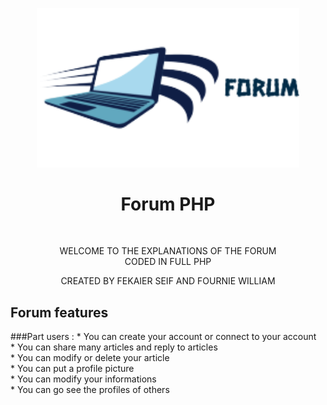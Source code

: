 <p align="center">
  <img src="assets/img/logo.png" width="420" title="hover text">
  <h1 align="center">Forum PHP</h1>
</p>
<br>
<p align="center">
    WELCOME TO THE EXPLANATIONS OF THE FORUM<br>
    CODED IN FULL PHP<br>
    <p align="center" color="#4D3CA6">CREATED BY FEKAIER SEIF AND FOURNIE WILLIAM</p>
</p>
<p align="left">
    <h2>Forum features</h2>
</p>
<p align="left">
 ###Part users :
    * You can create your account or connect to your account<br>
    * You can share many articles and reply to articles<br>
    * You can modify or delete your article<br>
    * You can put a profile picture<br>
    * You can modify your informations<br>
    * You can go see the profiles of others <br>
    
</p>